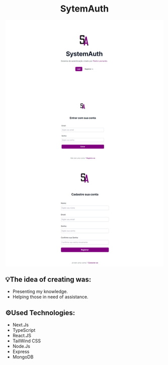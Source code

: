 <h1 align="center": center">SytemAuth</h1>

<img src="./img/home.PNG" width="1000" align="center">

<img src="./img/login.PNG" width="1000" align="center">
<img src="./img/register.PNG" width="1000" align="center">

<h2>💡The idea of creating was:</h2>
<ul>
  <li>Presenting my knowledge.</li>
  <li>Helping those in need of assistance.</li>
</ul>
<h2>⚙️Used Technologies:</h2>
<ul>
  <li>Next.Js</li>
  <li>TypeScript</li>
  <li>React.JS</li>
  <li>TailWind CSS</li>
  <li>Node.Js</li>
  <li>Express</li>
  <li>MongoDB</li>
</ul>
